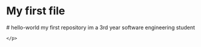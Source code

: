 
<html>
  <title>Hello</title>
  <body>
    <h1>My first file</h1>
    <p>
    # hello-world
    my first repository
    im a 3rd year software engineering student

    </p>
  </body>
</html>
